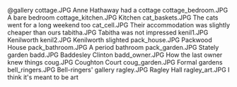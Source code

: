 @gallery
cottage.JPG		Anne Hathaway had a cottage
cottage_bedroom.JPG		A bare bedroom
cottage_kitchen.JPG		Kitchen
cat_baskets.JPG		The cats went for a long weekend too
cat_cell.JPG		Their accommodation was slightly cheaper than ours
tabitha.JPG		Tabitha was not impressed
kenil1.JPG		Kenilworth
kenil2.JPG		Kenilworth slighted
pack_house.JPG		Packwood House
pack_bathroom.JPG		A period bathroom
pack_garden.JPG		Stately garden
badd.JPG		Baddesley Clinton
badd_owner.JPG		How the last owner knew things
coug.JPG		Coughton Court
coug_garden.JPG		Formal gardens
bell_ringers.JPG		Bell-ringers' gallery
ragley.JPG		Ragley Hall
ragley_art.JPG		I think it's meant to be art

